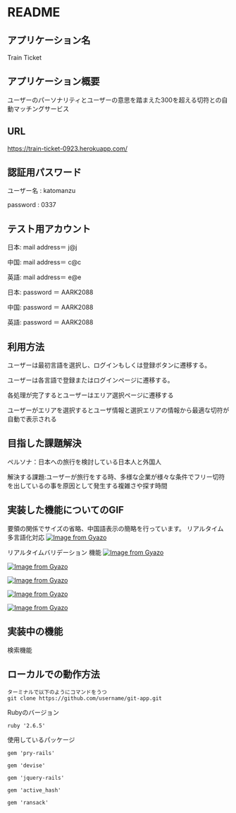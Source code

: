 # README

## アプリケーション名

Train Ticket

## アプリケーション概要

ユーザーのパーソナリティとユーザーの意思を踏まえた300を超える切符との自動マッチングサービス

## URL

https://train-ticket-0923.herokuapp.com/

## 認証用パスワード

ユーザー名 : katomanzu	

password : 0337


## テスト用アカウント

日本: mail address＝ j@j

中国: mail address＝ c@c

英語: mail address＝ e@e

日本: password ＝ AARK2088	

中国: password ＝ AARK2088

英語: password ＝ AARK2088

## 利用方法

ユーザーは最初言語を選択し、ログインもしくは登録ボタンに遷移する。

ユーザーは各言語で登録またはログインページに遷移する。

各処理が完了するとユーザーはエリア選択ページに遷移する

ユーザーがエリアを選択するとユーザ情報と選択エリアの情報から最適な切符が自動で表示される

## 目指した課題解決

ペルソナ：日本への旅行を検討している日本人と外国人

解決する課題:ユーザーが旅行をする時、多様な企業が様々な条件でフリー切符を出しているの事を原因として発生する複雑さや探す時間




## 実装した機能についてのGIF

要領の関係でサイズの省略、中国語表示の簡略を行っています。
リアルタイム多言語化対応
[![Image from Gyazo](https://i.gyazo.com/a557419f530c9d5d83994b04159f5a69.gif)](https://gyazo.com/a557419f530c9d5d83994b04159f5a69)

リアルタイムバリデーション 機能
[![Image from Gyazo](https://i.gyazo.com/a03133b293bd08ca8d39235979ad1620.gif)](https://gyazo.com/a03133b293bd08ca8d39235979ad1620)


[![Image from Gyazo](https://i.gyazo.com/2e12f8e0a3c772b11900d2d067e16b65.gif)](https://gyazo.com/2e12f8e0a3c772b11900d2d067e16b65)

[![Image from Gyazo](https://i.gyazo.com/00e73aa22e25f576aaacb9bf59651a62.gif)](https://gyazo.com/00e73aa22e25f576aaacb9bf59651a62)

[![Image from Gyazo](https://i.gyazo.com/a7228ed7b44602773463878169876884.gif)](https://gyazo.com/a7228ed7b44602773463878169876884)

[![Image from Gyazo](https://i.gyazo.com/81726889bea54e1ad1143f7f883d252e.gif)](https://gyazo.com/81726889bea54e1ad1143f7f883d252e)

## 実装中の機能

検索機能




## ローカルでの動作方法
  
	ターミナルで以下のようにコマンドをうつ
    git clone https://github.com/username/git-app.git
  Rubyのバージョン

    ruby '2.6.5'

  使用しているパッケージ

    gem 'pry-rails'

    gem 'devise'

    gem 'jquery-rails'

    gem 'active_hash'

    gem 'ransack'

